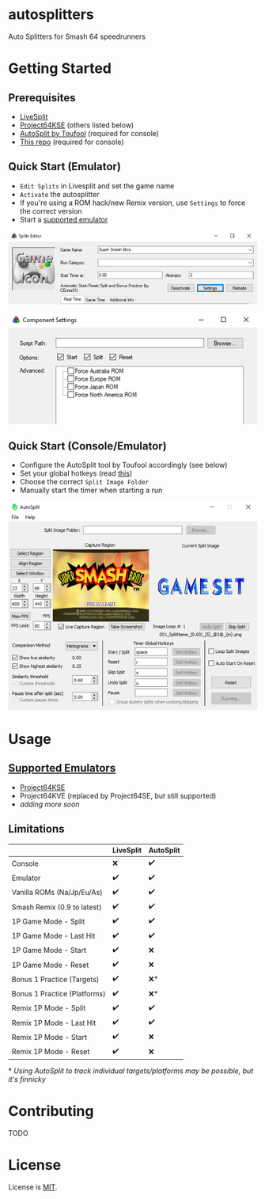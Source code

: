 # autosplitters

Auto Splitters for Smash 64 speedrunners

# Getting Started

## Prerequisites
- [LiveSplit](https://livesplit.org/)
- [Project64KSE](https://smash64.online) (others listed below)
- [AutoSplit by Toufool](https://github.com/Toufool/Auto-Split) (required for console)
- [This repo](https://github.com/smash64-dev/autosplitters/archive/refs/heads/main.zip) (required for console)

## Quick Start (Emulator)

- `Edit Splits` in Livesplit and set the game name
- `Activate` the autosplitter
- If you're using a ROM hack/new Remix version, use `Settings` to force the correct version
- Start a [supported emulator](README.md#emulators)

![LiveSplit example](res/livesplit-example.png)

![LiveSplit Settings](res/livesplit-vanilla-settings.png)

## Quick Start (Console/Emulator)

- Configure the AutoSplit tool by Toufool accordingly (see below)
- Set your global hotkeys (read [this](https://github.com/Toufool/Auto-Split#known-issues))
- Choose the correct `Split Image Folder`
- Manually start the timer when starting a run

![1P Mode Config](res/autosplit-1p-config.png)

# Usage

## [Supported Emulators](#emulators)

- [Project64KSE](https://smash64.online)
- Project64KVE (replaced by Project64SE, but still supported)
- *adding more soon*

## Limitations

|                              | LiveSplit          | AutoSplit          |
| ---------------------------- | ------------------ | ------------------ |
| Console                      | :x:                | :heavy_check_mark: |
| Emulator                     | :heavy_check_mark: | :heavy_check_mark: |
| Vanilla ROMs (Na/Jp/Eu/As)   | :heavy_check_mark: | :heavy_check_mark: |
| Smash Remix  (0.9 to latest) | :heavy_check_mark: | :heavy_check_mark: |
| 1P Game Mode - Split         | :heavy_check_mark: | :heavy_check_mark: |
| 1P Game Mode - Last Hit      | :heavy_check_mark: | :heavy_check_mark: |
| 1P Game Mode - Start         | :heavy_check_mark: | :x:                |
| 1P Game Mode - Reset         | :heavy_check_mark: | :x:                |
| Bonus 1 Practice (Targets)   | :heavy_check_mark: | :x:*               |
| Bonus 1 Practice (Platforms) | :heavy_check_mark: | :x:*               |
| Remix 1P Mode - Split        | :heavy_check_mark: | :heavy_check_mark: |
| Remix 1P Mode - Last Hit     | :heavy_check_mark: | :heavy_check_mark: |
| Remix 1P Mode - Start        | :heavy_check_mark: | :x:                |
| Remix 1P Mode - Reset        | :heavy_check_mark: | :x:                |

\* *Using AutoSplit to track individual targets/platforms may be possible, but it's finnicky*

# Contributing

TODO

# License

License is [MIT](LICENSE.md).
